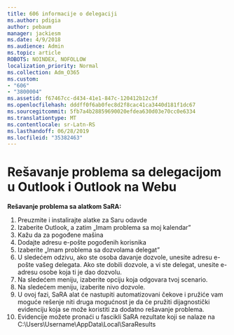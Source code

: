 ```yaml
---
title: 606 informacije o delegaciji
ms.author: pdigia
author: pebaum
manager: jackiesm
ms.date: 4/9/2018
ms.audience: Admin
ms.topic: article
ROBOTS: NOINDEX, NOFOLLOW
localization_priority: Normal
ms.collection: Adm_O365
ms.custom:
- "606"
- "3800004"
ms.assetid: f67467cc-d434-41e1-847c-120412b12c3f
ms.openlocfilehash: dddff0f6ab0fec8d2f8cac41ca3440d181f1dc67
ms.sourcegitcommit: 5fb7a4b28859690020efdea630d03e70cc0e6334
ms.translationtype: MT
ms.contentlocale: sr-Latn-RS
ms.lasthandoff: 06/28/2019
ms.locfileid: "35382463"
---
```

# <a name="troubleshooting-delegation-in-outlook-and-outlook-on-the-web"></a>Rešavanje problema sa delegacijom u Outlook i Outlook na Webu

**Rešavanje problema sa alatkom SaRA:**

1. Preuzmite i instalirajte alatke za Saru odavde
1. Izaberite Outlook, a zatim „Imam problema sa moj kalendar”
1. Kažu da za pogođene mašina
1. Dodajte adresu e-pošte pogođenih korisnika
1. Izaberite „Imam problema sa dozvolama delegat”
1. U sledećem odzivu, ako ste osoba davanje dozvole, unesite adresu e-pošte vašeg delegata. Ako ste dobili dozvole, a vi ste delegat, unesite e-adresu osobe koja ti je dao dozvolu.
1. Na sledećem meniju, izaberite opciju koja odgovara tvoj scenario.
1. Na sledećem meniju, izaberite nivo dozvole.
1. U ovoj fazi, SaRA alat će nastupiti automatizovani čekove i pružiće vam moguće rešenje niti druga mogućnost je da će pružiti dijagnostički evidenciju koja se može koristiti za dodatno rešavanje problema.
1. Evidencije možete pronaći u fascikli SaRA rezultate koji se nalaze na C:\Users\Username\AppData\Local\SaraResults
